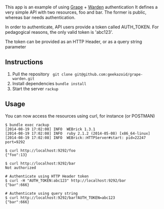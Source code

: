 This app is an example of using [Grape](https://github.com/intridea/grape) + [Warden](https://github.com/hassox/warden) authentication
It defines a very simple API with two resources, foo and bar. 
The former is public, whereas bar needs authentication.
 
In order to authenticate, API users provide a token called AUTH_TOKEN. For pedagogical reasons, the only valid token is 'abc123'.

The token can be provided as an HTTP Header, or as a query string parameter

## Instructions

1. Pull the repository 
` 
git clone git@github.com:geekazoid/grape-warden.git
`
2. Install dependencies
`
bundle install 
`
3. Start the server
`
rackup
`

## Usage

You can now access the resources using curl, for instance (or POSTMAN)

```
$ bundle exec rackup
[2014-08-19 17:02:08] INFO  WEBrick 1.3.1
[2014-08-19 17:02:08] INFO  ruby 2.1.2 (2014-05-08) [x86_64-linux]
[2014-08-19 17:02:08] INFO  WEBrick::HTTPServer#start: pid=22247 port=9292

$ curl http://localhost:9292/foo
{"foo":13}

$ curl http://localhost:9292/bar
Not authorized

# Authenticate using HTTP Header token
$ curl -H "AUTH_TOKEN:abc123" http://localhost:9292/bar
{"bar":666}

# Authenticate using query string
$ curl http://localhost:9292/bar?AUTH_TOKEN=abc123
{"bar":666} 
```
